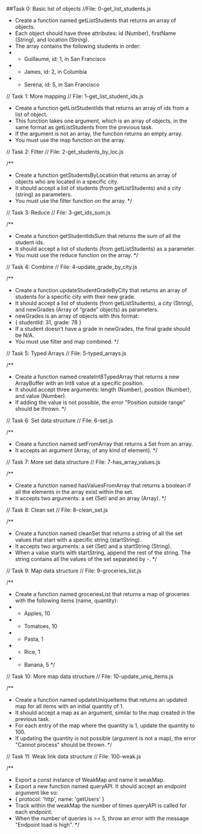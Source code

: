 ##Task 0: Basic list of objects
//File: 0-get_list_students.js


 * Create a function named getListStudents that returns an array of objects.
 * Each object should have three attributes: id (Number), firstName (String), and location (String).
 * The array contains the following students in order:
 * - Guillaume, id: 1, in San Francisco
 * - James, id: 2, in Columbia
 * - Serena, id: 5, in San Francisco


// Task 1: More mapping
// File: 1-get_list_student_ids.js


 * Create a function getListStudentIds that returns an array of ids from a list of object.
 * This function takes one argument, which is an array of objects, in the same format as getListStudents from the previous task.
 * If the argument is not an array, the function returns an empty array.
 * You must use the map function on the array.
 

// Task 2: Filter
// File: 2-get_students_by_loc.js

/**
 * Create a function getStudentsByLocation that returns an array of objects who are located in a specific city.
 * It should accept a list of students (from getListStudents) and a city (string) as parameters.
 * You must use the filter function on the array.
 */

// Task 3: Reduce
// File: 3-get_ids_sum.js

/**
 * Create a function getStudentIdsSum that returns the sum of all the student ids.
 * It should accept a list of students (from getListStudents) as a parameter.
 * You must use the reduce function on the array.
 */

// Task 4: Combine
// File: 4-update_grade_by_city.js

/**
 * Create a function updateStudentGradeByCity that returns an array of students for a specific city with their new grade.
 * It should accept a list of students (from getListStudents), a city (String), and newGrades (Array of “grade” objects) as parameters.
 * newGrades is an array of objects with this format:
 * { studentId: 31, grade: 78 }
 * If a student doesn’t have a grade in newGrades, the final grade should be N/A.
 * You must use filter and map combined.
 */

// Task 5: Typed Arrays
// File: 5-typed_arrays.js

/**
 * Create a function named createInt8TypedArray that returns a new ArrayBuffer with an Int8 value at a specific position.
 * It should accept three arguments: length (Number), position (Number), and value (Number).
 * If adding the value is not possible, the error "Position outside range" should be thrown.
 */

// Task 6: Set data structure
// File: 6-set.js

/**
 * Create a function named setFromArray that returns a Set from an array.
 * It accepts an argument (Array, of any kind of element).
 */

// Task 7: More set data structure
// File: 7-has_array_values.js

/**
 * Create a function named hasValuesFromArray that returns a boolean if all the elements in the array exist within the set.
 * It accepts two arguments: a set (Set) and an array (Array).
 */

// Task 8: Clean set
// File: 8-clean_set.js

/**
 * Create a function named cleanSet that returns a string of all the set values that start with a specific string (startString).
 * It accepts two arguments: a set (Set) and a startString (String).
 * When a value starts with startString, append the rest of the string. The string contains all the values of the set separated by -.
 */

// Task 9: Map data structure
// File: 9-groceries_list.js

/**
 * Create a function named groceriesList that returns a map of groceries with the following items (name, quantity):
 * - Apples, 10
 * - Tomatoes, 10
 * - Pasta, 1
 * - Rice, 1
 * - Banana, 5
 */

// Task 10: More map data structure
// File: 10-update_uniq_items.js

/**
 * Create a function named updateUniqueItems that returns an updated map for all items with an initial quantity of 1.
 * It should accept a map as an argument, similar to the map created in the previous task.
 * For each entry of the map where the quantity is 1, update the quantity to 100.
 * If updating the quantity is not possible (argument is not a map), the error "Cannot process" should be thrown.
 */

// Task 11: Weak link data structure
// File: 100-weak.js

/**
 * Export a const instance of WeakMap and name it weakMap.
 * Export a new function named queryAPI. It should accept an endpoint argument like so:
 * { protocol: 'http', name: 'getUsers' }
 * Track within the weakMap the number of times queryAPI is called for each endpoint.
 * When the number of queries is >= 5, throw an error with the message "Endpoint load is high".
 */
